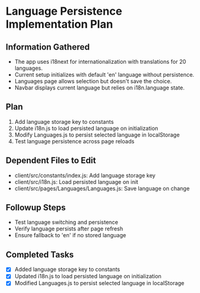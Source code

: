 # Language Persistence Implementation Plan

## Information Gathered
- The app uses i18next for internationalization with translations for 20 languages.
- Current setup initializes with default 'en' language without persistence.
- Languages page allows selection but doesn't save the choice.
- Navbar displays current language but relies on i18n.language state.

## Plan
1. Add language storage key to constants
2. Update i18n.js to load persisted language on initialization
3. Modify Languages.js to persist selected language in localStorage
4. Test language persistence across page reloads

## Dependent Files to Edit
- client/src/constants/index.js: Add language storage key
- client/src/i18n.js: Load persisted language on init
- client/src/pages/Languages/Languages.js: Save language on change

## Followup Steps
- Test language switching and persistence
- Verify language persists after page refresh
- Ensure fallback to 'en' if no stored language

## Completed Tasks
- [x] Added language storage key to constants
- [x] Updated i18n.js to load persisted language on initialization
- [x] Modified Languages.js to persist selected language in localStorage
